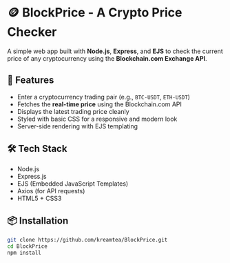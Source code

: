 # 🪙 BlockPrice - A Crypto Price Checker

A simple web app built with **Node.js**, **Express**, and **EJS** to check the current price of any cryptocurrency using the **Blockchain.com Exchange API**.

## 🚀 Features

- Enter a cryptocurrency trading pair (e.g., `BTC-USDT`, `ETH-USDT`)
- Fetches the **real-time price** using the Blockchain.com API
- Displays the latest trading price cleanly
- Styled with basic CSS for a responsive and modern look
- Server-side rendering with EJS templating

## 🛠️ Tech Stack

- Node.js
- Express.js
- EJS (Embedded JavaScript Templates)
- Axios (for API requests)
- HTML5 + CSS3

## 📦 Installation

```bash
git clone https://github.com/kreamtea/BlockPrice.git
cd BlockPrice
npm install
